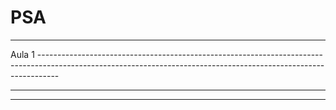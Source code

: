 # PSA 

<hr>
Aula 1 -----------------------------------------------------------------------------------------------------------------------------------------------------------------



------------------------------------------------------------------------------------------------------------------------------------------------------------------------
<hr>

